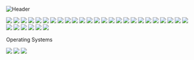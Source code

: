 ![Header](https://user-images.githubusercontent.com/87651777/219966905-7bc1e0b1-751d-42ee-9806-68f8b34bb062.png)


<!--
**tweger1999/tweger1999** is a ✨ _special_ ✨ repository because its `README.md` (this file) appears on your GitHub profile.

Here are some ideas to get you started:

- 🔭 I’m currently working on ...
- 🌱 I’m currently learning ...
- 👯 I’m looking to collaborate on ...
- 🤔 I’m looking for help with ...
- 💬 Ask me about ...
- 📫 How to reach me: ...
- ⚡ Fun fact: ...
-->

<img src="https://img.shields.io/badge/Adafruit-000000?logo=Adafruit&logoColor=FFFFFF&style=ShieldStyle" />

<img src="https://img.shields.io/badge/Raspberry Pi-A22846?logo=Raspberry-Pi&logoColor=FFFFFF&style=ShieldStyle" />

<img src="https://img.shields.io/badge/BadgeText-A8B9CC?logo=C&logoColor=FFFFFF&style=ShieldStyle" />

<img src="https://img.shields.io/badge/BadgeText-E34F26?logo=HTML5&logoColor=FFFFFF&style=ShieldStyle" />

<img src="https://img.shields.io/badge/BadgeText-3776AB?logo=Python&logoColor=FFFFFF&style=ShieldStyle" />

<img src="https://img.shields.io/badge/BadgeText-00979D?logo=Arduino&logoColor=FFFFFF&style=ShieldStyle" />

<img src="https://img.shields.io/badge/BadgeText-00599C?logo=cplusplus&logoColor=FFFFFF&style=ShieldStyle" />

<img src="https://img.shields.io/badge/BadgeText-4479A1?logo=MySQL&logoColor=FFFFFF&style=ShieldStyle" />

<img src="https://img.shields.io/badge/BadgeText-CC2927?logo=Microsoft-SQL-Server&logoColor=FFFFFF&style=ShieldStyle" />

<img src="https://img.shields.io/badge/BadgeText-181717?logo=GitHub&logoColor=FFFFFF&style=ShieldStyle" />

<img src="https://img.shields.io/badge/BadgeText-007ACC?logo=Visual-Studio-Code&logoColor=FFFFFF&style=ShieldStyle" />

<img src="https://img.shields.io/badge/BadgeText-5C2D91?logo=Visual-Studio&logoColor=FFFFFF&style=ShieldStyle" />

<img src="https://img.shields.io/badge/BadgeText-000000?logo=PyCharm&logoColor=FFFFFF&style=ShieldStyle" />

<img src="https://img.shields.io/badge/BadgeText-F9AB00?logo=Google-Colab&logoColor=FFFFFF&style=ShieldStyle" />

<img src="https://img.shields.io/badge/BadgeText-20BEFF?logo=Kaggle&logoColor=FFFFFF&style=ShieldStyle" />

<img src="https://img.shields.io/badge/BadgeText-F9AB00?logo=Google-Colab&logoColor=FFFFFF&style=ShieldStyle" />

<img src="https://img.shields.io/badge/BadgeText-44A833?logo=Anaconda&logoColor=FFFFFF&style=ShieldStyle" />

<img src="https://img.shields.io/badge/BadgeText-0696D7?logo=Autodesk&logoColor=FFFFFF&style=ShieldStyle" />

<img src="https://img.shields.io/badge/BadgeText-31A8FF?logo=Adobe-Lightroom&logoColor=FFFFFF&style=ShieldStyle" />
<img src="https://img.shields.io/badge/BadgeText-31A8FF?logo=Adobe-Photoshop&logoColor=FFFFFF&style=ShieldStyle" />
<img src="https://img.shields.io/badge/BadgeText-FF9A00?logo=Adobe-Illustrator&logoColor=FFFFFF&style=ShieldStyle" />
<img src="https://img.shields.io/badge/BadgeText-DA1F26?logo=Adobe-Creative-Cloud&logoColor=FFFFFF&style=ShieldStyle" />

<img src="https://img.shields.io/badge/BadgeText-2B579A?logo=Microsoft-Word&logoColor=FFFFFF&style=ShieldStyle" />
<img src="https://img.shields.io/badge/BadgeText-217346?logo=Microsoft-Excel&logoColor=FFFFFF&style=ShieldStyle" />
<img src="https://img.shields.io/badge/BadgeText-6264A7?logo=Microsoft-Teams&logoColor=FFFFFF&style=ShieldStyle" />
<img src="https://img.shields.io/badge/BadgeText-D83B01?logo=Microsoft-Office&logoColor=FFFFFF&style=ShieldStyle" />
<img src="https://img.shields.io/badge/BadgeText-7719AA?logo=Microsoft-OneNote&logoColor=FFFFFF&style=ShieldStyle" />
<img src="https://img.shields.io/badge/BadgeText-0078D4?logo=Microsoft-Outlook&logoColor=FFFFFF&style=ShieldStyle" />
<img src="https://img.shields.io/badge/BadgeText-0078D4?logo=Microsoft-OneDrive&logoColor=FFFFFF&style=ShieldStyle" />
<img src="https://img.shields.io/badge/BadgeText-B7472A?logo=Microsoft-Powerpoint&logoColor=FFFFFF&style=ShieldStyle" />
<img src="https://img.shields.io/badge/BadgeText-0078D4?logo=Microsoft-Sharepoint&logoColor=FFFFFF&style=ShieldStyle" />

Operating Systems


<img src="https://img.shields.io/badge/BadgeText-0078D6?logo=Windows&logoColor=FFFFFF&style=ShieldStyle" />
<img src="https://img.shields.io/badge/BadgeText-FCC624?logo=Linux&logoColor=FFFFFF&style=ShieldStyle" />
<img src="https://img.shields.io/badge/BadgeText-000000?logo=MacOS&logoColor=FFFFFF&style=ShieldStyle" />
